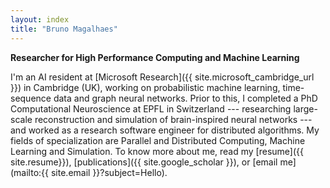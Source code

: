 ```yaml
---
layout: index
title: "Bruno Magalhaes"
---
```


<p class="lead"><b>Researcher for High Performance Computing and Machine Learning</b></p>

I'm an AI resident at [Microsoft Research]({{ site.microsoft_cambridge_url }}) in Cambridge (UK), working on probabilistic machine learning, time-sequence data and graph neural networks. Prior to this, I completed a PhD Computational Neuroscience at EPFL in Switzerland --- researching large-scale reconstruction and simulation of brain-inspired neural networks --- and worked as a research software engineer for distributed algorithms. My fields of specialization are Parallel and Distributed Computing, Machine Learning and Simulation. To know more about me, read my [resume]({{ site.resume}}), [publications]({{ site.google_scholar }}), or [email me](mailto:{{ site.email }}?subject=Hello).

<!--
Im interested in studying... ?

<h4 class="mt-5">News</h4>

<h4 class="mt-5">Publications</h4>
<ul class="list-unstyled">
  <li>
    2020    
    <span style="display:inline-block; width:0.1cm;"></span>
    <a class="mt-3" href="{{ post.url | relative_url }}"> Title 1 </a>
   </li>
</ul>
-->
